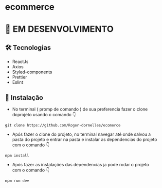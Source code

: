 # ecommerce

# :construction: EM DESENVOLVIMENTO


## 	:hammer_and_wrench: Tecnologias

- ReactJs
- Axios
- Styled-components
- Prettier
- Eslint


## :wrench: Instalação

- No  terminal ( promp de comando ) de sua preferencia fazer o clone doprojeto usando o comando :point_down:
```
git clone https://github.com/Roger-dornelles/ecomerce
```

- Após fazer o clone do projeto, no terminal navegar até onde salvou a pasta do projeto e entrar na pasta e instalar as dependencias do projeto com o comando :point_down:
```
npm install
```

- Após fazer as instalações das dependencias ja pode rodar o projeto com o comando :point_down:

```
npm run dev
```
